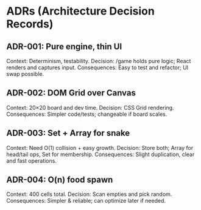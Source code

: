# ADRs (Architecture Decision Records)

## ADR-001: Pure engine, thin UI

Context: Determinism, testability.
Decision: /game holds pure logic; React renders and captures input.
Consequences: Easy to test and refactor; UI swap possible.

## ADR-002: DOM Grid over Canvas

Context: 20×20 board and dev time.
Decision: CSS Grid rendering.
Consequences: Simpler code/tests; changeable if board scales.

## ADR-003: Set + Array for snake

Context: Need O(1) collision + easy growth.
Decision: Store both; Array for head/tail ops, Set for membership.
Consequences: Slight duplication, clear and fast operations.

## ADR-004: O(n) food spawn

Context: 400 cells total.
Decision: Scan empties and pick random.
Consequences: Simpler & reliable; can optimize later if needed.
